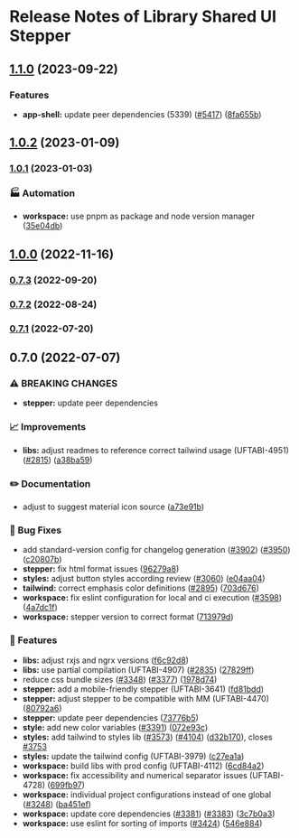 # Release Notes of Library Shared UI Stepper

## [1.1.0](https://github.com/Schaeffler-Group/frontend-schaeffler/compare/stepper-v1.0.2...stepper-v1.1.0) (2023-09-22)


### Features

* **app-shell:** update peer dependencies (5339) ([#5417](https://github.com/Schaeffler-Group/frontend-schaeffler/issues/5417)) ([8fa655b](https://github.com/Schaeffler-Group/frontend-schaeffler/commit/8fa655b608a94cb6e20d54e73187f3efb7ec750e))

## [1.0.2](https://github.com/Schaeffler-Group/frontend-schaeffler/compare/stepper-v1.0.1...stepper-v1.0.2) (2023-01-09)

### [1.0.1](https://github.com/Schaeffler-Group/frontend-schaeffler/compare/stepper-v1.0.0...stepper-v1.0.1) (2023-01-03)


### 🏭 Automation

* **workspace:** use pnpm as package and node version manager ([35e04db](https://github.com/Schaeffler-Group/frontend-schaeffler/commit/35e04dba206a3d579156300c68b2ede9206556ff))

## [1.0.0](https://github.com/Schaeffler-Group/frontend-schaeffler/compare/stepper-v0.7.3...stepper-v1.0.0) (2022-11-16)

### [0.7.3](https://github.com/Schaeffler-Group/frontend-schaeffler/compare/stepper-v0.7.2...stepper-v0.7.3) (2022-09-20)

### [0.7.2](https://github.com/Schaeffler-Group/frontend-schaeffler/compare/stepper-v0.7.1...stepper-v0.7.2) (2022-08-24)

### [0.7.1](https://github.com/Schaeffler-Group/frontend-schaeffler/compare/stepper-v0.7.0...stepper-v0.7.1) (2022-07-20)

## 0.7.0 (2022-07-07)


### ⚠ BREAKING CHANGES

* **stepper:** update peer dependencies

### 📈 Improvements

* **libs:** adjust readmes to reference correct tailwind usage (UFTABI-4951) ([#2815](https://github.com/Schaeffler-Group/frontend-schaeffler/issues/2815)) ([a38ba59](https://github.com/Schaeffler-Group/frontend-schaeffler/commit/a38ba598e284863613dfb5e1114a4da6ec19199c))


### ✏️ Documentation

* adjust to suggest material icon source ([a73e91b](https://github.com/Schaeffler-Group/frontend-schaeffler/commit/a73e91b89002ba7f7768461b1fae6713cc88a30a))


### 🐛 Bug Fixes

* add standard-version config for changelog generation ([#3902](https://github.com/Schaeffler-Group/frontend-schaeffler/issues/3902)) ([#3950](https://github.com/Schaeffler-Group/frontend-schaeffler/issues/3950)) ([c20807b](https://github.com/Schaeffler-Group/frontend-schaeffler/commit/c20807bfbdace3a554876ba7f5b9f1be10453c72))
* **stepper:** fix html format issues ([96279a8](https://github.com/Schaeffler-Group/frontend-schaeffler/commit/96279a8cacca6278c8f17ad625c49aff71e58796))
* **styles:** adjust button styles according review ([#3060](https://github.com/Schaeffler-Group/frontend-schaeffler/issues/3060)) ([e04aa04](https://github.com/Schaeffler-Group/frontend-schaeffler/commit/e04aa04d00e93ea918eb9d8fd5673512c2fb5522))
* **tailwind:** correct emphasis color definitions ([#2895](https://github.com/Schaeffler-Group/frontend-schaeffler/issues/2895)) ([703d676](https://github.com/Schaeffler-Group/frontend-schaeffler/commit/703d6764b2f9d6eea5eaa4b7457194071d24cda3))
* **workspace:** fix eslint configuration for local and ci execution ([#3598](https://github.com/Schaeffler-Group/frontend-schaeffler/issues/3598)) ([4a7dc1f](https://github.com/Schaeffler-Group/frontend-schaeffler/commit/4a7dc1fe79d94b6d8ddfa7cf2644e3bbc11a3e80))
* **workspace:** stepper version to correct format ([713979d](https://github.com/Schaeffler-Group/frontend-schaeffler/commit/713979dcf1d829d4fd3d9ea284a8ed4fa93f3826))


### 🎸 Features

* **libs:** adjust rxjs and ngrx versions ([f6c92d8](https://github.com/Schaeffler-Group/frontend-schaeffler/commit/f6c92d81ace947127362bd322283a8ac925ab998))
* **libs:** use partial compilation (UFTABI-4907) ([#2835](https://github.com/Schaeffler-Group/frontend-schaeffler/issues/2835)) ([27829ff](https://github.com/Schaeffler-Group/frontend-schaeffler/commit/27829ff96da6ccc3a4ee0b98bc6f766a8c4a5057))
* reduce css bundle sizes ([#3348](https://github.com/Schaeffler-Group/frontend-schaeffler/issues/3348)) ([#3377](https://github.com/Schaeffler-Group/frontend-schaeffler/issues/3377)) ([1978d74](https://github.com/Schaeffler-Group/frontend-schaeffler/commit/1978d745d959d521f060f51e98ab85a2390612bf))
* **stepper:** add a mobile-friendly stepper (UFTABI-3641) ([fd81bdd](https://github.com/Schaeffler-Group/frontend-schaeffler/commit/fd81bdd79eec74fb3bd15ad004ff316491602d3f))
* **stepper:** adjust stepper to be compatible with MM (UFTABI-4470) ([80792a6](https://github.com/Schaeffler-Group/frontend-schaeffler/commit/80792a6b7378d4ad34992e8ad26367015eadb48f))
* **stepper:** update peer dependencies ([73776b5](https://github.com/Schaeffler-Group/frontend-schaeffler/commit/73776b57c3ae50f0847f2b6f5d7e70838a69b8dd))
* **style:** add new color variables ([#3391](https://github.com/Schaeffler-Group/frontend-schaeffler/issues/3391)) ([072e93c](https://github.com/Schaeffler-Group/frontend-schaeffler/commit/072e93cc90858f751717e10e383f87ab2d4c61f6))
* **styles:** add tailwind to styles lib ([#3573](https://github.com/Schaeffler-Group/frontend-schaeffler/issues/3573)) ([#4104](https://github.com/Schaeffler-Group/frontend-schaeffler/issues/4104)) ([d32b170](https://github.com/Schaeffler-Group/frontend-schaeffler/commit/d32b170c13de73f90b3a792d9f50f29cede37898)), closes [#3753](https://github.com/Schaeffler-Group/frontend-schaeffler/issues/3753)
* **styles:** update the tailwind config (UFTABI-3979) ([c27ea1a](https://github.com/Schaeffler-Group/frontend-schaeffler/commit/c27ea1a1b7a15c32bdfa5449cdd3dae1c71e9cea))
* **workspace:** build libs with prod config (UFTABI-4112) ([6cd84a2](https://github.com/Schaeffler-Group/frontend-schaeffler/commit/6cd84a2b3f3b5fe695d93c28e6cf5eb69bf6c205))
* **workspace:** fix accessibility and numerical separator issues (UFTABI-4728) ([699fb97](https://github.com/Schaeffler-Group/frontend-schaeffler/commit/699fb97a63a9069d847dfa489386da561028e5ea))
* **workspace:** individual project configurations instead of one global ([#3248](https://github.com/Schaeffler-Group/frontend-schaeffler/issues/3248)) ([ba451ef](https://github.com/Schaeffler-Group/frontend-schaeffler/commit/ba451ef87c9c9cff99440b9739c9ebf4069a16dc))
* **workspace:** update core dependencies ([#3381](https://github.com/Schaeffler-Group/frontend-schaeffler/issues/3381)) ([#3383](https://github.com/Schaeffler-Group/frontend-schaeffler/issues/3383)) ([3c7b0a3](https://github.com/Schaeffler-Group/frontend-schaeffler/commit/3c7b0a37be3104fc216c3ee6506d5f8ce2cadb21))
* **workspace:** use eslint for sorting of imports ([#3424](https://github.com/Schaeffler-Group/frontend-schaeffler/issues/3424)) ([546e884](https://github.com/Schaeffler-Group/frontend-schaeffler/commit/546e8845a9250580ccdc982e3f5c1d818f8678bd))
